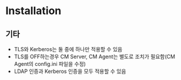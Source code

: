 # Installation

## 기타

* TLS와 Kerberos는 둘 중에 하나만 적용할 수 있음
* TLS를 OFF하는경우 CM Server, CM Agent는 별도로 조치가 필요함(CM Agent의 config.ini 파일을 수정)
* LDAP 인증과 Kerberos 인증을 모두 적용할 수 있음
